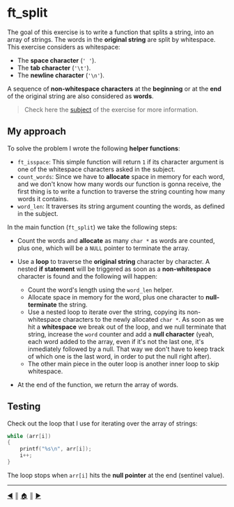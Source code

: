 # ft_split
The goal of this exercise is to write a function that splits a string, into an array of strings. The words in the **original string** are split by whitespace. This exercise considers as whitespace:

* The **space character** (`' '`).
* The **tab character** (`'\t'`).
* The **newline character** (`'\n'`).

A sequence of **non-whitespace characters** at the **beginning** or at the **end** of the original string are also considered as **words**.

> Check here the [subject](https://github.com/lifeBalance/c_exam/blob/main/04/ft_split/subject.en.txt) of the exercise for more information.

## My approach
To solve the problem I wrote the following **helper functions**:

* `ft_isspace`: This simple function will return `1` if its character argument is one of the whitespace characters asked in the subject.
* `count_words`: Since we have to **allocate** space in memory for each word, and we don't know how many words our function is gonna receive, the first thing is to write a function to traverse the string counting how many words it contains.
* `word_len`: It traverses its string argument counting the words, as defined in the subject.

In the main function (`ft_split`) we take the following steps:

* Count the words and **allocate** as many `char *` as words are counted, plus one, which will be a `NULL` pointer to terminate the array.
* Use a **loop** to traverse the **original string** character by character. A nested **if statement** will be triggered as soon as a **non-whitespace** character is found and the following will happen:

    * Count the word's length using the `word_len` helper.
    * Allocate space in memory for the word, plus one character to **null-terminate** the string.
    * Use a nested loop to iterate over the string, copying its non-whitespace characters to the newly allocated `char *`. As soon as we hit a **whitespace** we break out of the loop, and we null terminate that string, increase the `word` counter and add a **null character** (yeah, each word added to the array, even if it's not the last one, it's inmediately followed by a null. That way we don't have to keep track of which one is the last word, in order to put the null right after).
    * The other main piece in the outer loop is another inner loop to skip whitespace.

* At the end of the function, we return the array of words.

## Testing
Check out the loop that I use for iterating over the array of strings:
```c
while (arr[i])
{
    printf("%s\n", arr[i]);
    i++;
}
```

The loop stops when `arr[i]` hits the **null pointer** at the end (sentinel value).

---
[:arrow_backward:][back] ║ [:house:][home] ║ [:arrow_forward:][next]

<!-- navigation -->
[home]: ../../README.md
[back]: ../../README.md
[next]: ./rostring.md